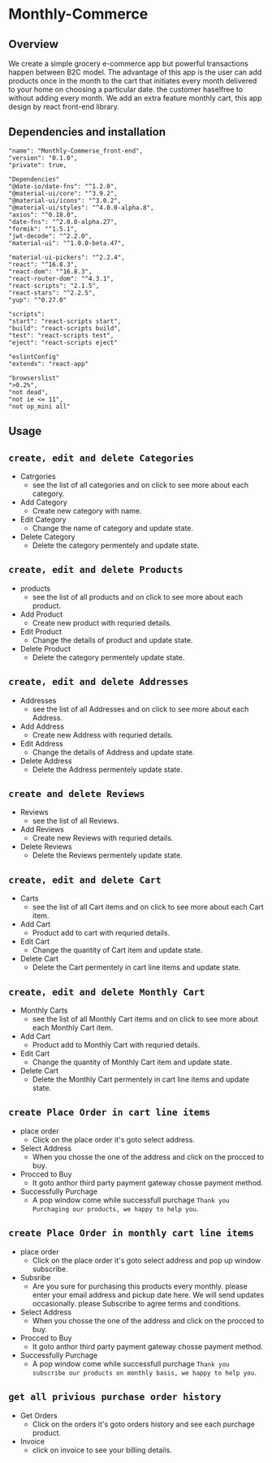 # Monthly-Commerce

## Overview
We create a simple grocery e-commerce app but powerful transactions happen between B2C model. The advantage of this app is the user can add products once in the month to the cart that initiates every month delivered to your home on choosing a particular date. the customer haselfree to without adding every month. We add an extra feature monthly cart, this app design by react front-end library.

## Dependencies and installation
  
    "name": "Monthly-Commerse_front-end",
    "version": "0.1.0",
    "private": true,
    
    "Dependencies"
    "@date-io/date-fns": "^1.2.0",
    "@material-ui/core": "^3.9.2",
    "@material-ui/icons": "^3.0.2",
    "@material-ui/styles": "^4.0.0-alpha.8",
    "axios": "^0.18.0",
    "date-fns": "^2.0.0-alpha.27",
    "formik": "^1.5.1",
    "jwt-decode": "^2.2.0",
    "material-ui": "^1.0.0-beta.47",
    
    "material-ui-pickers": "^2.2.4",
    "react": "^16.8.3",
    "react-dom": "^16.8.3",
    "react-router-dom": "^4.3.1",
    "react-scripts": "2.1.5",
    "react-stars": "^2.2.5",
    "yup": "^0.27.0"

    "scripts":
    "start": "react-scripts start",
    "build": "react-scripts build",
    "test": "react-scripts test",
    "eject": "react-scripts eject"

    "eslintConfig"
    "extends": "react-app"
  
    "browserslist" 
    ">0.2%",
    "not dead",
    "not ie <= 11",
    "not op_mini all"
  ## Usage
  ##  `create, edit and delete Categories`
  - Catrgories
    - see the list of all categories and on click to see more about each category.
  - Add Category
    - Create new category with name.
  - Edit Category
    - Change the name of category and update state.
  - Delete Category
    - Delete the category permentely and update state.
  
  ##  `create, edit and delete Products`
  - products
    - see the list of all products and on click to see more about each product.
  - Add Product
    - Create new product with requried details.
  - Edit Product
    - Change the details of product and update state.
  - Delete Product
    - Delete the category permentely update state.
    
  ##  `create, edit and delete Addresses`
  - Addresses
    - see the list of all Addresses and on click to see more about each Address.
  - Add Address
    - Create new Address with requried details.
  - Edit Address
    - Change the details of Address and update state.
  - Delete Address
    - Delete the Address permentely update state.
    
   ##  `create and delete Reviews`
  - Reviews
    - see the list of all Reviews.
  - Add Reviews
    - Create new Reviews with requried details.
  - Delete Reviews
    - Delete the Reviews permentely update state.
    
   ##  `create, edit and delete Cart`
  - Carts
    - see the list of all Cart items and on click to see more about each Cart item.
  - Add Cart
    - Product add to cart with requried details.
  - Edit Cart
    - Change the quantity of Cart item and update state.
  - Delete Cart
    - Delete the Cart permentely in cart line items and update state.
    
  ##  `create, edit and delete Monthly Cart`
  - Monthly Carts
    - see the list of all Monthly Cart items and on click to see more about each Monthly Cart item.
  - Add Cart
    - Product add to Monthly Cart with requried details.
  - Edit Cart
    - Change the quantity of Monthly Cart item and update state.
  - Delete Cart
    - Delete the Monthly Cart permentely in cart line items and update state.
    
   ##  `create Place Order in cart line items`
  - place order
    - Click on the place order it's goto select address.
  - Select Address
    - When you chosse the one of the address and click on the procced to buy.
  - Procced to Buy
    - It goto anthor third party payment gateway chosse payment method.
  - Successfully Purchage
    - A pop window come while successfull purchage `Thank you Purchaging our products, we happy to help you`.
    
   ##  `create Place Order in monthly cart line items`
  - place order
    - Click on the place order it's goto select address and pop up window subscribe.
  - Subsribe
    - Are you sure for purchasing this products every monthly. please enter your email address and pickup date here. We will send             updates occasionally. please Subscribe to agree terms and conditions.
  - Select Address
    - When you chosse the one of the address and click on the procced to buy. 
  - Procced to Buy
    - It goto anthor third party payment gateway chosse payment method.
  - Successfully Purchage
    - A pop window come while successfull purchage `Thank you subscribe our products on monthly basis, we happy to help you`.
    
  ##  `get all privious purchase order history `
  - Get Orders
    - Click on the orders it's goto orders history and see each purchage product.
  - Invoice
    - click on invoice to see your billing details.
    
 